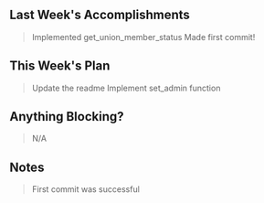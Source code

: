 ## Last Week's Accomplishments

> Implemented get_union_member_status
> Made first commit!

## This Week's Plan
> Update the readme
> Implement set_admin function


## Anything Blocking?

> N/A

## Notes

> First commit was successful